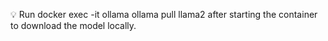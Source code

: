 💡 Run docker exec -it ollama ollama pull llama2 after starting the container to download the model locally.